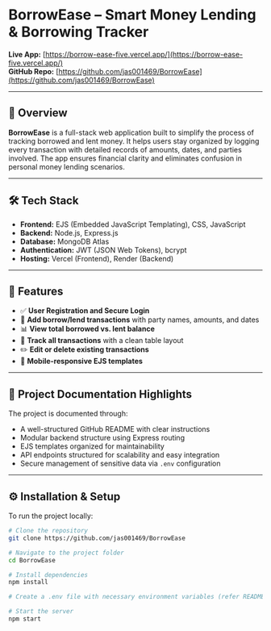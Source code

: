 # BorrowEase – Smart Money Lending & Borrowing Tracker

**Live App:** [https://borrow-ease-five.vercel.app/](https://borrow-ease-five.vercel.app/)  
**GitHub Repo:** [https://github.com/jas001469/BorrowEase](https://github.com/jas001469/BorrowEase)

---

## 🧩 Overview

**BorrowEase** is a full-stack web application built to simplify the process of tracking borrowed and lent money. It helps users stay organized by logging every transaction with detailed records of amounts, dates, and parties involved. The app ensures financial clarity and eliminates confusion in personal money lending scenarios.

---

## 🛠 Tech Stack

- **Frontend:** EJS (Embedded JavaScript Templating), CSS, JavaScript  
- **Backend:** Node.js, Express.js  
- **Database:** MongoDB Atlas  
- **Authentication:** JWT (JSON Web Tokens), bcrypt  
- **Hosting:** Vercel (Frontend), Render (Backend)

---

## 🚀 Features

- ✅ **User Registration and Secure Login**
- 💸 **Add borrow/lend transactions** with party names, amounts, and dates
- 📊 **View total borrowed vs. lent balance**
- 🧾 **Track all transactions** with a clean table layout
- ✏️ **Edit or delete existing transactions**
- 📱 **Mobile-responsive EJS templates**

---

## 📝 Project Documentation Highlights

The project is documented through:

- A well-structured GitHub README with clear instructions  
- Modular backend structure using Express routing  
- EJS templates organized for maintainability  
- API endpoints structured for scalability and easy integration  
- Secure management of sensitive data via `.env` configuration

---

## ⚙️ Installation & Setup

To run the project locally:

```bash
# Clone the repository
git clone https://github.com/jas001469/BorrowEase

# Navigate to the project folder
cd BorrowEase

# Install dependencies
npm install

# Create a .env file with necessary environment variables (refer README)

# Start the server
npm start
